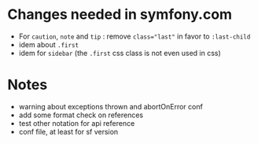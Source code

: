 Changes needed in symfony.com 
=============================

- For `caution`, `note` and `tip` : remove `class="last"` in favor to `:last-child`
- idem about `.first`
- idem for `sidebar` (the `.first` css class is not even used in css)


Notes
=====

- warning about exceptions thrown and abortOnError conf
- add some format check on references
- test other notation for api reference
- conf file, at least for sf version
